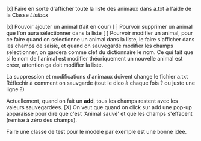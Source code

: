 [x] Faire en sorte d'afficher toute la liste des animaux dans a.txt à l'aide de la Classe *Listbox*

 [x] Pouvoir ajouter un animal (fait en cour)
 [ ] Pourvoir supprimer un animal que l'on aura sélectionner dans la liste
 [ ] Pourvoir modifier un animal, pour ce faire quand on selectionne un animal dans la liste, le faire s'afficher dans les champs de saisie, et quand on sauvegarde modifier les champs selectionner, on gardera comme clef du dictionnaire le nom. Ce qui fait que si le nom de l'animal est modifier théoriquement un nouvelle animal est créer, attention ça doit modifier la liste.

La suppression et modifications d'animaux doivent change le fichier a.txt
Réflechir à comment on sauvgarde (tout le dico à chaque fois ? ou juste une ligne ?)

Actuellement, quand on fait un **add**, tous les champs restent avec les valeurs sauvegardées.
 [X] On veut que quand on click sur add une pop-up apparaisse pour dire que c'est 'Animal sauvé' et que les champs s'effacent (remise à zéro des champs).

Faire une classe de test pour le modele par exemple est une bonne idée.
